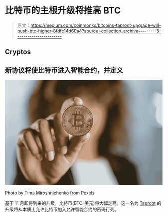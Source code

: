 # 比特币的主根升级将推高 BTC

> 原文：<https://medium.com/coinmonks/bitcoins-taproot-upgrade-will-push-btc-higher-8fdfc14d60a4?source=collection_archive---------5----------------------->

## Cryptos

## 新协议将使比特币进入智能合约，并定义

![](img/38f5459645e39baa30bb6afbbe8574fa.png)

Photo by [Tima Miroshnichenko](https://www.pexels.com/@tima-miroshnichenko?utm_content=attributionCopyText&utm_medium=referral&utm_source=pexels) from [Pexels](https://www.pexels.com/photo/gold-round-coin-on-persons-hand-7567532/?utm_content=attributionCopyText&utm_medium=referral&utm_source=pexels)

基于 11 月即将到来的升级，比特币(BTC-美元)将大幅走高。这一名为 [Taproot](https://decrypt.co/resources/what-is-taproot-proposed-bitcoin-upgrade) 的升级将从本质上允许比特币加入允许智能合约的密码行列。